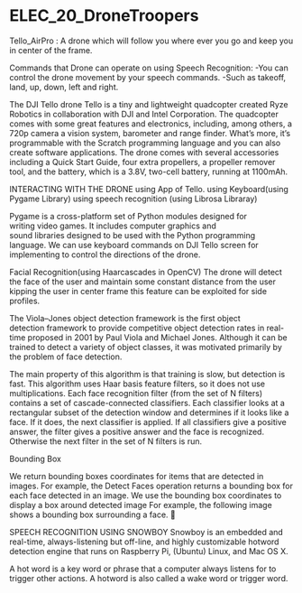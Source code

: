 # ELEC_20_DroneTroopers
Tello_AirPro : A drone which will follow you where ever you go and keep you in center of the frame. 

Commands that Drone can operate on using Speech Recognition:
  -You can control the drone movement by your speech commands. 
     -Such as takeoff, land, up, down, left and right. 

The DJI Tello drone Tello is a tiny and lightweight quadcopter created Ryze Robotics in collaboration with DJI and Intel Corporation. The quadcopter comes with some great features and electronics, including, among others, a 720p camera a vision system, barometer and range finder. What’s more, it’s programmable with the Scratch programming language and you can also create software applications. The drone comes with several accessories including a Quick Start Guide, four extra propellers, a propeller remover tool, and the battery, which is a 3.8V, two-cell battery, running at 1100mAh.

INTERACTING WITH THE DRONE
using App of Tello.
using Keyboard(using Pygame Library)
using speech recognition (using Librosa Libraray)

Pygame is a cross-platform set of Python modules designed for writing video games. It includes computer graphics and sound libraries designed to be used with the Python programming language.
We can use keyboard commands  on DJI Tello screen for implementing to control the directions of the drone.

Facial Recognition(using Haarcascades in OpenCV)
The drone will detect the face of the user and maintain some constant distance from the user kipping the user in center frame this feature can be exploited for side profiles.

The Viola–Jones object detection framework is the first object detection framework to provide competitive object detection rates in real-time proposed in 2001 by Paul Viola and Michael Jones. Although it can be trained to detect a variety of object classes, it was motivated primarily by the problem of face detection.

The main property of this algorithm is that training is slow, but detection is fast. This algorithm uses Haar basis feature filters, so it does not use multiplications.
Each face recognition filter (from the set of N filters) contains a set of cascade-connected classifiers. Each classifier looks at a rectangular subset of the detection window and determines if it looks like a face. If it does, the next classifier is applied. If all classifiers give a positive answer, the filter gives a positive answer and the face is recognized. Otherwise the next filter in the set of N filters is run.

Bounding Box

We return bounding boxes coordinates for items that are detected in images. For example, the Detect Faces operation returns a bounding box for each face detected in an image. We use the bounding box coordinates to display a box around detected image For example, the following image shows a bounding box surrounding a face.


SPEECH RECOGNITION USING SNOWBOY
Snowboy is an embedded and real-time, always-listening but off-line, and highly customizable hotword detection engine that runs on Raspberry Pi, (Ubuntu) Linux, and Mac OS X. 

A hot word is a key word or phrase that a computer always listens for to trigger other actions. A hotword is also called a wake word or trigger word.
